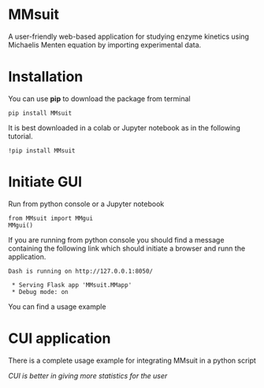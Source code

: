 # MMsuit
A user-friendly web-based application for studying enzyme kinetics using Michaelis Menten equation by importing experimental data. 

# Installation
You can use **pip** to download the package from terminal
```angular2html
pip install MMsuit
```
It is best downloaded in a colab or Jupyter notebook as in the following tutorial.
```angular2html
!pip install MMsuit
```
# Initiate GUI
Run from python console or a Jupyter notebook
```angular2html
from MMsuit import MMgui
MMgui()
```
If you are running from python console you should find a message containing the following link which should initiate a browser and runn the application.
```angular2html
Dash is running on http://127.0.0.1:8050/

 * Serving Flask app 'MMsuit.MMapp'
 * Debug mode: on
```
You can find a usage example 
# CUI application
There is a complete usage example for integrating MMsuit in a python script

*CUI is better in giving more statistics for the user*
